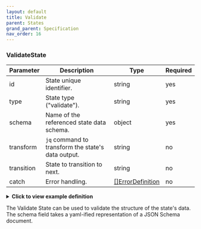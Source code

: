 ```yaml
---
layout: default
title: Validate
parent: States
grand_parent: Specification
nav_order: 16
---
```


### ValidateState

| Parameter  | Description                                        | Type                                  | Required |
| ---------- | -------------------------------------------------- | ------------------------------------- | -------- |
| id         | State unique identifier.                           | string                                | yes      |
| type       | State type ("validate").                           | string                                | yes      |
| schema     | Name of the referenced state data schema.          | object                                | yes      |
| transform  | `jq` command to transform the state's data output. | string                                | no       |
| transition | State to transition to next.                       | string                                | no       |
| catch      | Error handling.                                    | [[]ErrorDefinition](../fields.html#errordefinition) | no       |

<details><summary><strong>Click to view example definition</strong></summary>
<div class="language-yaml highlighter-rouge">
<div class="highlight"><pre class="highlight"><code>
- id: ValidateInput
  type: validate
  schema:
    type: object
    required: 
    - name
    properties:
      name:
	type: string
    additionalProperties: false
  transition: processRequest
</code></pre></div>
</div>

This schema is based off the following JSON Schema:

```json
{
   "type":"object",
   "required":[
      "name"
   ],
   "properties":{
      "name":{
         "type":"string"
      }
   },
   "additionalProperties":false
}
```

</details>

The Validate State can be used to validate the structure of the state's data. The schema field takes a yaml-ified representation of a JSON Schema document.
